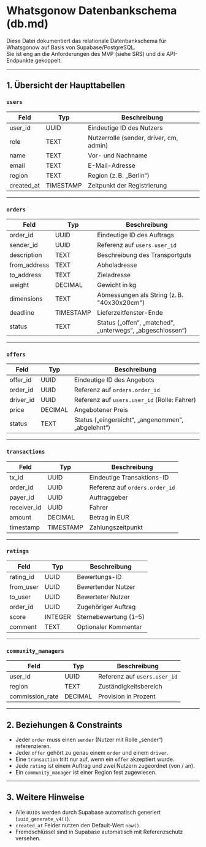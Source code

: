 # Whatsgonow Datenbankschema (db.md)

Diese Datei dokumentiert das relationale Datenbankschema für Whatsgonow auf Basis von Supabase/PostgreSQL.  
Sie ist eng an die Anforderungen des MVP (siehe SRS) und die API-Endpunkte gekoppelt.

---

## 1. Übersicht der Haupttabellen

### `users`

| Feld         | Typ         | Beschreibung                          |
|--------------|-------------|---------------------------------------|
| user_id      | UUID        | Eindeutige ID des Nutzers             |
| role         | TEXT        | Nutzerrolle (sender, driver, cm, admin) |
| name         | TEXT        | Vor- und Nachname                     |
| email        | TEXT        | E-Mail-Adresse                        |
| region       | TEXT        | Region (z. B. „Berlin“)               |
| created_at   | TIMESTAMP   | Zeitpunkt der Registrierung           |

---

### `orders`

| Feld         | Typ         | Beschreibung                          |
|--------------|-------------|---------------------------------------|
| order_id     | UUID        | Eindeutige ID des Auftrags            |
| sender_id    | UUID        | Referenz auf `users.user_id`          |
| description  | TEXT        | Beschreibung des Transportguts        |
| from_address | TEXT        | Abholadresse                          |
| to_address   | TEXT        | Zieladresse                           |
| weight       | DECIMAL     | Gewicht in kg                         |
| dimensions   | TEXT        | Abmessungen als String (z. B. "40x30x20cm") |
| deadline     | TIMESTAMP   | Lieferzeitfenster-Ende                |
| status       | TEXT        | Status („offen“, „matched“, „unterwegs“, „abgeschlossen“) |

---

### `offers`

| Feld         | Typ         | Beschreibung                          |
|--------------|-------------|---------------------------------------|
| offer_id     | UUID        | Eindeutige ID des Angebots            |
| order_id     | UUID        | Referenz auf `orders.order_id`        |
| driver_id    | UUID        | Referenz auf `users.user_id` (Rolle: Fahrer) |
| price        | DECIMAL     | Angebotener Preis                     |
| status       | TEXT        | Status („eingereicht“, „angenommen“, „abgelehnt“) |

---

### `transactions`

| Feld         | Typ         | Beschreibung                          |
|--------------|-------------|---------------------------------------|
| tx_id        | UUID        | Eindeutige Transaktions-ID            |
| order_id     | UUID        | Referenz auf `orders.order_id`        |
| payer_id     | UUID        | Auftraggeber                          |
| receiver_id  | UUID        | Fahrer                                |
| amount       | DECIMAL     | Betrag in EUR                         |
| timestamp    | TIMESTAMP   | Zahlungszeitpunkt                     |

---

### `ratings`

| Feld         | Typ         | Beschreibung                          |
|--------------|-------------|---------------------------------------|
| rating_id    | UUID        | Bewertungs-ID                         |
| from_user    | UUID        | Bewertender Nutzer                    |
| to_user      | UUID        | Bewerteter Nutzer                     |
| order_id     | UUID        | Zugehöriger Auftrag                   |
| score        | INTEGER     | Sternebewertung (1–5)                 |
| comment      | TEXT        | Optionaler Kommentar                  |

---

### `community_managers`

| Feld             | Typ      | Beschreibung                          |
|------------------|----------|---------------------------------------|
| user_id          | UUID     | Referenz auf `users.user_id`          |
| region           | TEXT     | Zuständigkeitsbereich                 |
| commission_rate  | DECIMAL  | Provision in Prozent                  |

---

## 2. Beziehungen & Constraints

- Jeder `order` muss einen `sender` (Nutzer mit Rolle „sender“) referenzieren.
- Jeder `offer` gehört zu genau einem `order` und einem `driver`.
- Eine `transaction` tritt nur auf, wenn ein `offer` akzeptiert wurde.
- Jede `rating` ist einem Auftrag und zwei Nutzern zugeordnet (von / an).
- Ein `community_manager` ist einer Region fest zugewiesen.

---

## 3. Weitere Hinweise

- Alle `UUIDs` werden durch Supabase automatisch generiert (`uuid_generate_v4()`).
- `created_at` Felder nutzen den Default-Wert `now()`.
- Fremdschlüssel sind in Supabase automatisch mit Referenzschutz versehen.
